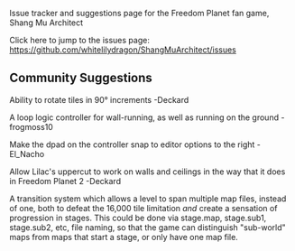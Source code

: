 Issue tracker and suggestions page for the Freedom Planet fan game, Shang Mu Architect

Click here to jump to the issues page: https://github.com/whitelilydragon/ShangMuArchitect/issues

Community Suggestions
---------------------

Ability to rotate tiles in 90° increments -Deckard

A loop logic controller for wall-running, as well as running on the ground -frogmoss10

Make the dpad on the controller snap to editor options to the right -El_Nacho

Allow Lilac's uppercut to work on walls and ceilings in the way that it does in Freedom Planet 2 -Deckard

A transition system which allows a level to span multiple map files, instead of one, both to defeat the 16,000 tile limitation *and* create a sensation of progression in stages. This could be done via stage.map, stage.sub1, stage.sub2, etc, file naming, so that the game can distinguish "sub-world" maps from maps that start a stage, or only have one map file.
